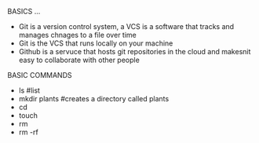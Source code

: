 BASICS ...
* Git is a version control system, a VCS is a software that tracks and manages chnages to a file over time
* Git is the VCS that runs locally on your machine 
* Github is a servuce that hosts git repositories in the cloud and makesnit easy to collaborate with other people

BASIC COMMANDS
* ls                      #list                 
* mkdir plants            #creates a directory called plants
* cd 
* touch
* rm
* rm -rf


